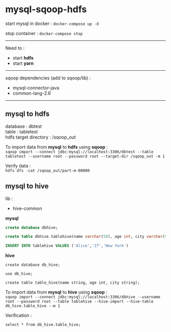 # mysql-sqoop-hdfs

start mysql in docker :
`docker-compose up -d`

stop container :
`docker-compose stop`

---

Need to :
- start __hdfs__
- start __yarn__

---

sqoop dependencies (add to sqoop/lib) :
- mysql-connector-java
- common-lang-2.6

---

## mysql to hdfs

database : dbtest  
table : tabletest  
hdfs target directory : /sqoop_out  

To import data from __mysql__ to __hdfs__ using __sqoop__ :  
`sqoop import --connect jdbc:mysql://localhost:3306/dbtest --table tabletest --username root --password root --target-dir /sqoop_out -m 1`

Verify data :  
`hdfs dfs -cat /sqoop_out/part-m-00000`


## mysql to hive

lib :
- hive-common

__mysql__
```sql
create database dbhive;

create table dbhive.tablehive(name varchar(50), age int, city varchar(50));

INSERT INTO tablehive VALUES ('Alice','27','New York')
```
__hive__
```
create database db_hive;

use db_hive;

create table table_hive(name string, age int, city string);
```

To import data from __mysql__ to __hive__ using __sqoop__ :  
`sqoop import --connect jdbc:mysql://localhost:3306/dbhive --username root --password root --table tablehive --hive-import --hive-table db_hive.table_hive --m 1`

Verification :
```
select * from db_hive.table_hive;
```
